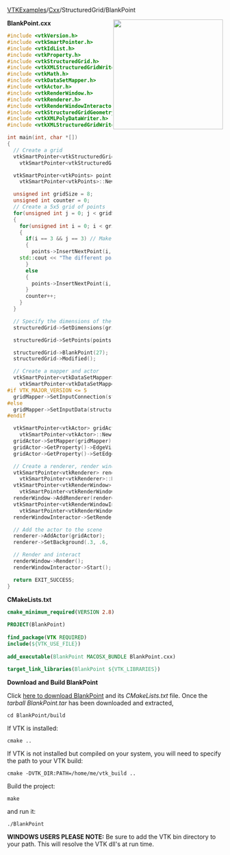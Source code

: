 [VTKExamples](/home/)/[Cxx](/Cxx)/StructuredGrid/BlankPoint

<img align="right" src="https://github.com/lorensen/VTKExamples/blob/gh-pages/Testing/Baseline/StructuredGrid/TestBlankPoint.png?raw=true" width="256" />

**BlankPoint.cxx**
```c++
#include <vtkVersion.h>
#include <vtkSmartPointer.h>
#include <vtkIdList.h>
#include <vtkProperty.h>
#include <vtkStructuredGrid.h>
#include <vtkXMLStructuredGridWriter.h>
#include <vtkMath.h>
#include <vtkDataSetMapper.h>
#include <vtkActor.h>
#include <vtkRenderWindow.h>
#include <vtkRenderer.h>
#include <vtkRenderWindowInteractor.h>
#include <vtkStructuredGridGeometryFilter.h>
#include <vtkXMLPolyDataWriter.h>
#include <vtkXMLStructuredGridWriter.h>

int main(int, char *[])
{
  // Create a grid
  vtkSmartPointer<vtkStructuredGrid> structuredGrid =
    vtkSmartPointer<vtkStructuredGrid>::New();

  vtkSmartPointer<vtkPoints> points =
    vtkSmartPointer<vtkPoints>::New();

  unsigned int gridSize = 8;
  unsigned int counter = 0;
  // Create a 5x5 grid of points
  for(unsigned int j = 0; j < gridSize; j++)
  {
    for(unsigned int i = 0; i < gridSize; i++)
    {
      if(i == 3 && j == 3) // Make one point higher than the rest
      {
        points->InsertNextPoint(i, j, 2);
	std::cout << "The different point is number " << counter << std::endl;
      }
      else
      {
        points->InsertNextPoint(i, j, 0); // Make most of the points the same height
      }
      counter++;
    }
  }

  // Specify the dimensions of the grid
  structuredGrid->SetDimensions(gridSize,gridSize,1);

  structuredGrid->SetPoints(points);

  structuredGrid->BlankPoint(27);
  structuredGrid->Modified();

  // Create a mapper and actor
  vtkSmartPointer<vtkDataSetMapper> gridMapper =
    vtkSmartPointer<vtkDataSetMapper>::New();
#if VTK_MAJOR_VERSION <= 5
  gridMapper->SetInputConnection(structuredGrid->GetProducerPort());
#else
  gridMapper->SetInputData(structuredGrid);
#endif

  vtkSmartPointer<vtkActor> gridActor =
    vtkSmartPointer<vtkActor>::New();
  gridActor->SetMapper(gridMapper);
  gridActor->GetProperty()->EdgeVisibilityOn();
  gridActor->GetProperty()->SetEdgeColor(0,0,1);

  // Create a renderer, render window, and interactor
  vtkSmartPointer<vtkRenderer> renderer =
    vtkSmartPointer<vtkRenderer>::New();
  vtkSmartPointer<vtkRenderWindow> renderWindow =
    vtkSmartPointer<vtkRenderWindow>::New();
  renderWindow->AddRenderer(renderer);
  vtkSmartPointer<vtkRenderWindowInteractor> renderWindowInteractor =
    vtkSmartPointer<vtkRenderWindowInteractor>::New();
  renderWindowInteractor->SetRenderWindow(renderWindow);

  // Add the actor to the scene
  renderer->AddActor(gridActor);
  renderer->SetBackground(.3, .6, .3); // Background color green

  // Render and interact
  renderWindow->Render();
  renderWindowInteractor->Start();

  return EXIT_SUCCESS;
}
```
**CMakeLists.txt**
```cmake
cmake_minimum_required(VERSION 2.8)
 
PROJECT(BlankPoint)
 
find_package(VTK REQUIRED)
include(${VTK_USE_FILE})
 
add_executable(BlankPoint MACOSX_BUNDLE BlankPoint.cxx)
 
target_link_libraries(BlankPoint ${VTK_LIBRARIES})
```

**Download and Build BlankPoint**

Click [here to download BlankPoint](https://github.com/lorensen/VTKWikiExamplesTarballs/raw/master/BlankPoint.tar) and its *CMakeLists.txt* file.
Once the *tarball BlankPoint.tar* has been downloaded and extracted,
```
cd BlankPoint/build 
```
If VTK is installed:
```
cmake ..
```
If VTK is not installed but compiled on your system, you will need to specify the path to your VTK build:
```
cmake -DVTK_DIR:PATH=/home/me/vtk_build ..
```
Build the project:
```
make
```
and run it:
```
./BlankPoint
```
**WINDOWS USERS PLEASE NOTE:** Be sure to add the VTK bin directory to your path. This will resolve the VTK dll's at run time.

